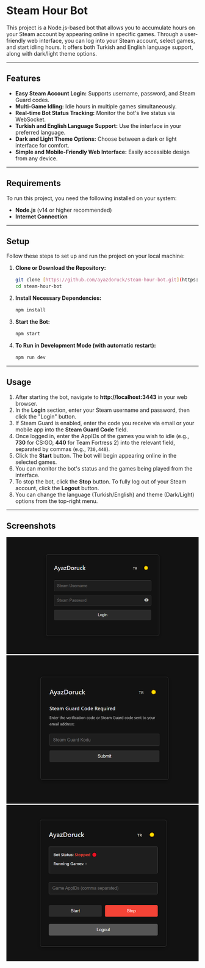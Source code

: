 # Steam Hour Bot

This project is a Node.js-based bot that allows you to accumulate hours on your Steam account by appearing online in specific games. Through a user-friendly web interface, you can log into your Steam account, select games, and start idling hours. It offers both Turkish and English language support, along with dark/light theme options.

---

## Features

* **Easy Steam Account Login:** Supports username, password, and Steam Guard codes.
* **Multi-Game Idling:** Idle hours in multiple games simultaneously.
* **Real-time Bot Status Tracking:** Monitor the bot's live status via WebSocket.
* **Turkish and English Language Support:** Use the interface in your preferred language.
* **Dark and Light Theme Options:** Choose between a dark or light interface for comfort.
* **Simple and Mobile-Friendly Web Interface:** Easily accessible design from any device.

---

## Requirements

To run this project, you need the following installed on your system:

* **Node.js** (v14 or higher recommended)
* **Internet Connection**

---

## Setup

Follow these steps to set up and run the project on your local machine:

1.  **Clone or Download the Repository:**
    ```bash
    git clone [https://github.com/ayazdoruck/steam-hour-bot.git](https://github.com/ayazdoruck/steam-hour-bot.git)
    cd steam-hour-bot
    ```

2.  **Install Necessary Dependencies:**
    ```bash
    npm install
    ```

3.  **Start the Bot:**
    ```bash
    npm start
    ```

4.  **To Run in Development Mode (with automatic restart):**
    ```bash
    npm run dev
    ```

---

## Usage

1.  After starting the bot, navigate to **http://localhost:3443** in your web browser.
2.  In the **Login** section, enter your Steam username and password, then click the "Login" button.
3.  If Steam Guard is enabled, enter the code you receive via email or your mobile app into the **Steam Guard Code** field.
4.  Once logged in, enter the AppIDs of the games you wish to idle (e.g., **730** for CS:GO, **440** for Team Fortress 2) into the relevant field, separated by commas (e.g., `730,440`).
5.  Click the **Start** button. The bot will begin appearing online in the selected games.
6.  You can monitor the bot's status and the games being played from the interface.
7.  To stop the bot, click the **Stop** button. To fully log out of your Steam account, click the **Logout** button.
8.  You can change the language (Turkish/English) and theme (Dark/Light) options from the top-right menu.

---

## Screenshots

![Login Page](screenshots/sc1.png)
![Login Page2](screenshots/sc3.png)
![Home Page](screenshots/sc2.png)
